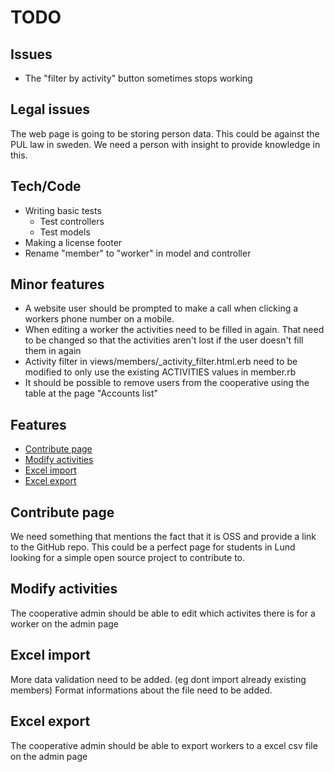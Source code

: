 # TODO

## Issues

* The "filter by activity" button sometimes stops working

## Legal issues

The web page is going to be storing person data. This could be against the PUL law in sweden. We need a person with insight to provide knowledge in this. 

## Tech/Code

* Writing basic tests
  - Test controllers
  - Test models
* Making a license footer
* Rename "member" to "worker" in model and controller

## Minor features

* A website user should be prompted to make a call when clicking a workers phone number on a mobile.
* When editing a worker the activities need to be filled in again. That need to be changed so that the activities aren't lost if the user doesn't fill them in again
* Activity filter in views/members/_activity_filter.html.erb need to be modified to only use the existing ACTIVITIES values in member.rb
* It should be possible to remove users from the cooperative using the table at the page "Accounts list"


## Features

* [Contribute page](#contribute-page)
* [Modify activities](#modify-activities)
* [Excel import](#excel-import)
* [Excel export](#excel-export)

## Contribute page

We need something that mentions the fact that it is OSS and provide a link to the GitHub repo. This could be a perfect page for students in Lund looking for a simple open source project to contribute to. 

## Modify activities

The cooperative admin should be able to edit which activites there is for a worker on the admin page

## Excel import

More data validation need to be added. (eg dont import already existing members)
Format informations about the file need to be added.

## Excel export

The cooperative admin should be able to export workers to a excel csv file on the admin page
